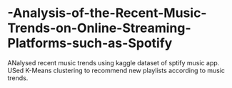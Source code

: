 # -Analysis-of-the-Recent-Music-Trends-on-Online-Streaming-Platforms-such-as-Spotify
ANalysed recent music trends using kaggle dataset of sptify music app. USed K-Means clustering to recommend new playlists according to music trends.
